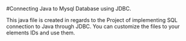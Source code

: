 #Connecting Java to Mysql Database using JDBC.

This java file is created in regards to the Project of implementing SQL connection to Java through JDBC.
You can customize the files to your elements IDs and use them. 